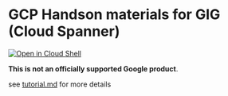 # GCP Handson materials for GIG (Cloud Spanner)

[![Open in Cloud Shell](https://gstatic.com/cloudssh/images/open-btn.png)](https://ssh.cloud.google.com/cloudshell/open?cloudshell_git_repo=https://github.com/google-cloud-japan/gig-training-materials&cloudshell_working_dir=gig09-02&cloudshell_tutorial=tutorial.md)

**This is not an officially supported Google product**.

see [tutorial.md](tutorial.md) for more details
